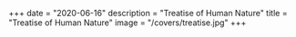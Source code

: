 +++
date        = "2020-06-16"
description = "Treatise of Human Nature"
title       = "Treatise of Human Nature"
image = "/covers/treatise.jpg"
+++

